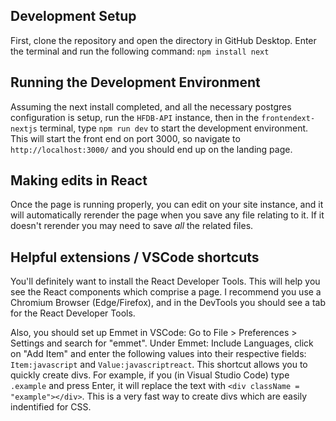 ## Development Setup
First, clone the repository and open the directory in GitHub Desktop. Enter the terminal and run the following command: ```npm install next```

## Running the Development Environment
Assuming the next install completed,
and all the necessary postgres configuration is setup, run the ```HFDB-API``` instance, then in the ```frontendext-nextjs``` terminal, type ```npm run dev``` to start the development environment. This will start the front end on port 3000, so navigate to ```http://localhost:3000/``` and you should end up on the landing page.

## Making edits in React
Once the page is running properly, you can edit on your site instance, and it will automatically rerender the page when you save any file relating to it. If it doesn't rerender you may need to save *all* the related files.

## Helpful extensions / VSCode shortcuts
You'll definitely want to install the React Developer Tools. This will help you see the React components which comprise a page. I recommend you use a Chromium Browser (Edge/Firefox), and in the DevTools you should see a tab for the React Developer Tools.

Also, you should set up Emmet in VSCode: Go to File > Preferences > Settings and search for "emmet". Under Emmet: Include Languages, click on "Add Item" and enter the following values into their respective fields: ```Item:javascript``` and ```Value:javascriptreact```. This shortcut allows you to quickly create divs. For example, if you (in Visual Studio Code) type ```.example``` and press Enter, it will replace the text with ```<div className = "example"></div>```. This is a very fast way to create divs which are easily indentified for CSS.
